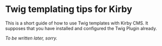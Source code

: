 # Twig templating tips for Kirby

This is a short guide of how to use Twig templates with Kirby CMS. It supposes that you have installed and configured the Twig Plugin already.

*To be written later, sorry.*
